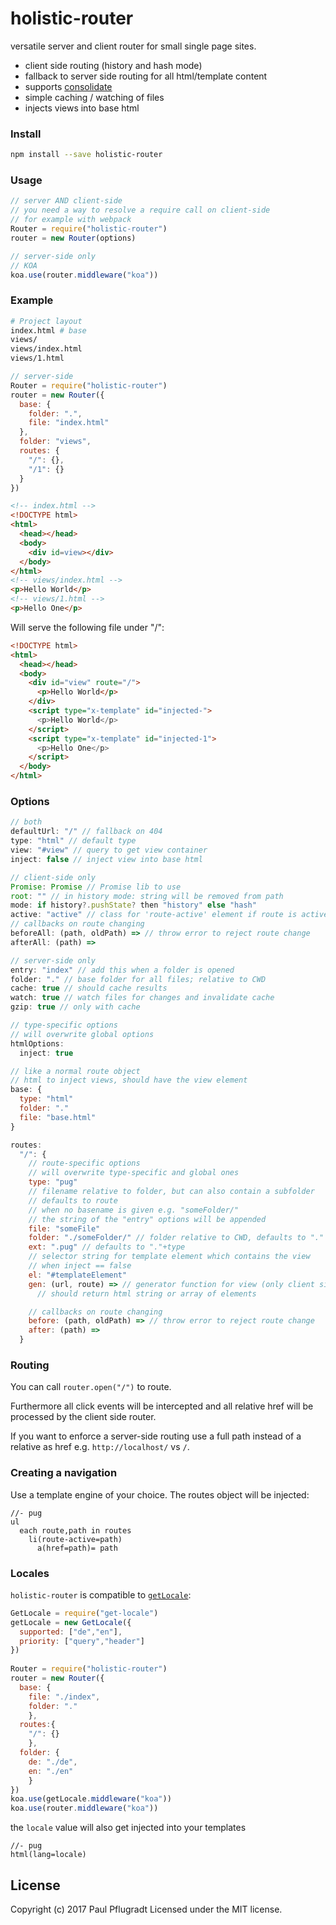 # holistic-router

versatile server and client router for small single page sites.

- client side routing (history and hash mode)
- fallback to server side routing for all html/template content
- supports [consolidate](https://github.com/tj/consolidate.js/)
- simple caching / watching of files
- injects views into base html

### Install

```sh
npm install --save holistic-router
```

### Usage

```js
// server AND client-side
// you need a way to resolve a require call on client-side
// for example with webpack
Router = require("holistic-router")
router = new Router(options)

// server-side only
// KOA
koa.use(router.middleware("koa"))
```

### Example
```sh
# Project layout
index.html # base
views/
views/index.html
views/1.html
```
```js
// server-side
Router = require("holistic-router")
router = new Router({
  base: {
    folder: ".",
    file: "index.html"
  },
  folder: "views",
  routes: {
    "/": {},
    "/1": {}
  }
})
```
```html
<!-- index.html -->
<!DOCTYPE html>
<html>
  <head></head>
  <body>
    <div id=view></div>
  </body>
</html>
<!-- views/index.html -->
<p>Hello World</p>
<!-- views/1.html -->
<p>Hello One</p>
```
Will serve the following file under "/":
```html
<!DOCTYPE html>
<html>
  <head></head>
  <body>
    <div id="view" route="/">
      <p>Hello World</p>
    </div>
    <script type="x-template" id="injected-">
      <p>Hello World</p>
    </script>
    <script type="x-template" id="injected-1">
      <p>Hello One</p>
    </script>
  </body>
</html>
```

### Options
```js
// both
defaultUrl: "/" // fallback on 404
type: "html" // default type
view: "#view" // query to get view container
inject: false // inject view into base html

// client-side only
Promise: Promise // Promise lib to use
root: "" // in history mode: string will be removed from path
mode: if history?.pushState? then "history" else "hash" 
active: "active" // class for 'route-active' element if route is active
// callbacks on route changing
beforeAll: (path, oldPath) => // throw error to reject route change
afterAll: (path) =>

// server-side only
entry: "index" // add this when a folder is opened
folder: "." // base folder for all files; relative to CWD
cache: true // should cache results
watch: true // watch files for changes and invalidate cache
gzip: true // only with cache

// type-specific options
// will overwrite global options
htmlOptions:
  inject: true

// like a normal route object
// html to inject views, should have the view element
base: {
  type: "html"
  folder: "."
  file: "base.html"
}

routes:
  "/": {
    // route-specific options
    // will overwrite type-specific and global ones
    type: "pug"
    // filename relative to folder, but can also contain a subfolder
    // defaults to route
    // when no basename is given e.g. "someFolder/"
    // the string of the "entry" options will be appended
    file: "someFile" 
    folder: "./someFolder/" // folder relative to CWD, defaults to "."
    ext: ".pug" // defaults to "."+type
    // selector string for template element which contains the view
    // when inject == false
    el: "#templateElement" 
    gen: (url, route) => // generator function for view (only client side)
      // should return html string or array of elements

    // callbacks on route changing
    before: (path, oldPath) => // throw error to reject route change
    after: (path) =>
  }
```
### Routing

You can call `router.open("/")` to route. 

Furthermore all click events will be intercepted and all relative href will be processed by the client side router.

If you want to enforce a server-side routing use a full path instead of a relative as href e.g. `http://localhost/` vs `/`.

### Creating a navigation
Use a template engine of your choice.
The routes object will be injected:
```pug
//- pug
ul
  each route,path in routes
    li(route-active=path)
      a(href=path)= path
```

### Locales

`holistic-router` is compatible to [`getLocale`](https://github.com/paulpflug/getLocale):
```js
GetLocale = require("get-locale")
getLocale = new GetLocale({
  supported: ["de","en"],
  priority: ["query","header"]
})
  
Router = require("holistic-router")
router = new Router({
  base: {
    file: "./index",
    folder: "."
    }, 
  routes:{
    "/": {}
    },
  folder: {
    de: "./de",
    en: "./en"
    }
})
koa.use(getLocale.middleware("koa"))
koa.use(router.middleware("koa"))
```
the `locale` value will also get injected into your templates
```pug
//- pug
html(lang=locale)
```


## License
Copyright (c) 2017 Paul Pflugradt
Licensed under the MIT license.
